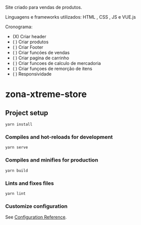 Site criado para vendas de produtos.

Linguagens e frameworks utilizados: HTML , CSS , JS e VUE.js

Cronograma:

- (X) Criar header
- ( ) Criar produtos
- ( ) Criar Footer
- ( ) Criar funcóes de vendas
- ( ) Criar pagina de carrinho
- ( ) Criar funcoes de calculo de mercadoria
- ( ) Criar funçoes de remorção de itens
- ( ) Responsividade


# zona-xtreme-store

## Project setup
```
yarn install
```

### Compiles and hot-reloads for development
```
yarn serve
```

### Compiles and minifies for production
```
yarn build
```

### Lints and fixes files
```
yarn lint
```

### Customize configuration
See [Configuration Reference](https://cli.vuejs.org/config/).
